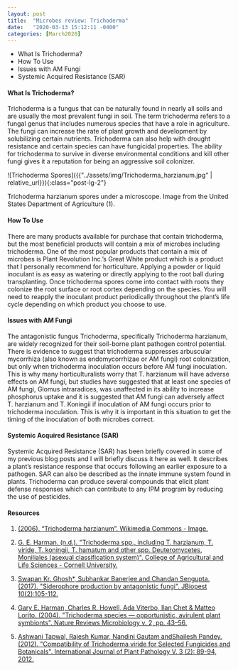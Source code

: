 ```yaml
---
layout: post
title:  "Microbes review: Trichoderma"
date:   "2020-03-13 15:12:11 -0400"
categories: [March2020]
---
```




* What Is Trichoderma?
* How To Use
* Issues with AM Fungi
* Systemic Acquired Resistance (SAR)



#### What Is Trichoderma?
Trichoderma is a fungus that can be naturally found in nearly all soils and are usually the most prevalent fungi in soil. The term trichoderma refers to a fungal genus that includes numerous species that have a role in agriculture. The fungi can increase the rate of plant growth and development by solubilizing certain nutrients. Trichoderma can also help with drought resistance and certain species can have fungicidal properties. The ability for trichoderma to survive in diverse environmental conditions and kill other fungi gives it a reputation for being an aggressive soil colonizer. 



![Trichoderma Spores]({{"../assets/img/Trichoderma_harzianum.jpg" | relative_url}}){:class="post-lg-2"}
<div class="text-center blog-caption">
Trichoderma harzianum spores under a microscope. Image from the United States Department of Agriculture (1). 
</div>



#### How To Use
There are many products available for purchase that contain trichoderma, but the most beneficial products will contain a mix of microbes including trichoderma. One of the most popular products that contain a mix of microbes is Plant Revolution Inc.’s Great White product which is a product that I personally recommend for horticulture. Applying a powder or liquid inoculant is as easy as watering or directly applying to the root ball during transplanting. Once trichoderma spores come into contact with roots they colonize the root surface or root cortex depending on the species. You will need to reapply the inoculant product periodically throughout the plant’s life cycle depending on which product you choose to use. 



#### Issues with AM Fungi
The antagonistic fungus Trichoderma, specifically Trichoderma harzianum, are widely recognized for their soil-borne plant pathogen control potential. There is evidence to suggest that trichoderma suppresses arbuscular mycorrhiza (also known as endomycorrhizae or AM fungi) root colonization, but only when trichoderma inoculation occurs before AM fungi inoculation. This is why many horticulturalists worry that T. harzianum will have adverse effects on AM fungi, but studies have suggested that at least one species of AM fungi, Glomus intraradices, was unaffected in its ability to increase phosphorus uptake and it is suggested that AM fungi can adversely affect  T. harzianum and T. Koningii if inoculation of AM fungi occurs prior to trichoderma inoculation. This is why it is important in this situation to get the timing of the inoculation of both microbes correct. 



#### Systemic Acquired Resistance (SAR)
Systemic Acquired Resistance (SAR) has been briefly covered in some of my previous blog posts and I will briefly discuss it here as well. It describes a plant’s resistance response that occurs following an earlier exposure to a pathogen. SAR can also be described as the innate immune system found in plants. Trichoderma can produce several compounds that elicit plant defense responses which can contribute to any IPM program by reducing the use of pesticides.




#### Resources
1. <a href="https://commons.wikimedia.org/wiki/File:Trichoderma_harzianum.jpg"> (2006). “Trichoderma harzianum”. Wikimedia Commons - Image. 
</a>

2. <a href="https://biocontrol.entomology.cornell.edu/pathogens/trichoderma.php"> G. E. Harman. (n.d.). "Trichoderma spp., including T. harzianum, T. viride, T. koningii, T. hamatum and other spp. Deuteromycetes, Moniliales (asexual classification system)". College of Agricultural and Life Sciences - Cornell University. 
</a>

3. <a href="http://www.jbiopest.com/users/LW8/efiles/vol_10_2_105-112.pdf&ved=2ahUKEwjC35mGp4zoAhUDUK0KHRcMAAgQFjABegQICxAH&usg=AOvVaw2P0h9tx93uM7T_3gHelSgl"> Swapan Kr. Ghosh*, Subhankar Banerjee and Chandan Sengupta. (2017). "Siderophore production by antagonistic fungi". JBiopest 10(2):105-112. 
</a>

4. <a href="https://www.nature.com/articles/nrmicro797">  Gary E. Harman, Charles R. Howell, Ada Viterbo, Ilan Chet &amp; Matteo Lorito. (2004). "Trichoderma species — opportunistic, avirulent plant symbionts". Nature Reviews Microbiology v. 2, pp. 43–56.
</a>

5. <a href="https://scialert.net/fulltextmobile/?doi=ijpp.2012.89.94"> Ashwani Tapwal, Rajesh Kumar, Nandini Gautam andShailesh Pandey. (2012). "Compatibility of Trichoderma viride for Selected Fungicides and Botanicals". International Journal of Plant Pathology V. 3 (2): 89-94, 2012. 
</a>

